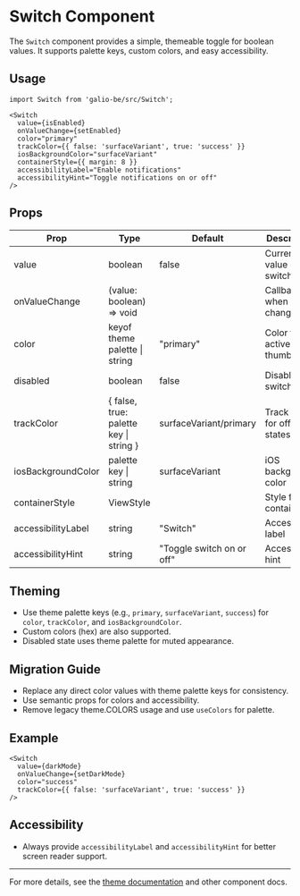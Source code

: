 # Switch Component

The `Switch` component provides a simple, themeable toggle for boolean values. It supports palette keys, custom colors, and easy accessibility.

## Usage

```tsx
import Switch from 'galio-be/src/Switch';

<Switch
  value={isEnabled}
  onValueChange={setEnabled}
  color="primary"
  trackColor={{ false: 'surfaceVariant', true: 'success' }}
  iosBackgroundColor="surfaceVariant"
  containerStyle={{ margin: 8 }}
  accessibilityLabel="Enable notifications"
  accessibilityHint="Toggle notifications on or off"
/>
```

## Props

| Prop                | Type                                                      | Default         | Description                                                      |
|---------------------|-----------------------------------------------------------|-----------------|------------------------------------------------------------------|
| value               | boolean                                                   | false           | Current value of the switch                                      |
| onValueChange       | (value: boolean) => void                                  |                 | Callback when value changes                                      |
| color               | keyof theme palette \| string                            | "primary"      | Color for the active thumb/track                                 |
| disabled            | boolean                                                   | false           | Disables the switch                                              |
| trackColor          | { false, true: palette key \| string }                   | surfaceVariant/primary | Track colors for off/on states                                   |
| iosBackgroundColor  | palette key \| string                                    | surfaceVariant   | iOS background color                                             |
| containerStyle      | ViewStyle                                                 |                 | Style for the container                                          |
| accessibilityLabel  | string                                                    | "Switch"        | Accessibility label                                              |
| accessibilityHint   | string                                                    | "Toggle switch on or off" | Accessibility hint                                               |

## Theming

- Use theme palette keys (e.g., `primary`, `surfaceVariant`, `success`) for `color`, `trackColor`, and `iosBackgroundColor`.
- Custom colors (hex) are also supported.
- Disabled state uses theme palette for muted appearance.

## Migration Guide

- Replace any direct color values with theme palette keys for consistency.
- Use semantic props for colors and accessibility.
- Remove legacy theme.COLORS usage and use `useColors` for palette.

## Example

```tsx
<Switch
  value={darkMode}
  onValueChange={setDarkMode}
  color="success"
  trackColor={{ false: 'surfaceVariant', true: 'success' }}
/>
```

## Accessibility

- Always provide `accessibilityLabel` and `accessibilityHint` for better screen reader support.

---

For more details, see the [theme documentation](./theme.md) and other component docs.
